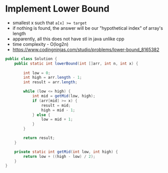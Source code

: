 # Implement Lower Bound

- smallest x such that `a[x] >= target`
- if nothing is found, the answer will be our "hypothetical index" of array's length
- apparently, all this does not have stl in java unlike cpp
- time complexity - O(log2n)
- https://www.codingninjas.com/studio/problems/lower-bound_8165382

```java
public class Solution {
    public static int lowerBound(int []arr, int n, int x) {
        
        int low = 0;
        int high = arr.length - 1;
        int result = arr.length;

        while (low <= high) {
            int mid = getMid(low, high);
            if (arr[mid] >= x) {
                result = mid;
                high = mid - 1;
            } else {
                low = mid + 1;
            }
        }

        return result;
    }

    private static int getMid(int low, int high) {
        return low + ((high - low) / 2);
    }
}
```
